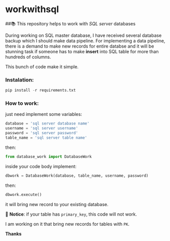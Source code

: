 # workwithsql
##📚 This repository helps to work with *SQL server* databases

During working on SQL master database, I have received several database backup which I should make data pipeline. 
For implementing a data pipeline, there is a demand to make new records for entire databse and it will be stunning task if 
someone has to make **insert** into SQL table for more than hundreds of columns.

This bunch of code make it simple.

### Instalation:
```python
pip install -r requirements.txt
```

### How to work:
just need implement some variables:

```python
database = 'sql server database name'
username = 'sql server username'
password = 'sql server password'
table_name = 'sql server table name'
```
then:
```python
from database_work import DatabaseWork
```
inside your code body implement:
```python
dbwork = DatabaseWork(database, table_name, username, password)
```
then:
```python
dbwork.execute()
```
it will bring new record to your existing database.

🔔 **Notice**: if your table has `primary_key`, this code will not work.

I am working on it that bring new records for tables with `PK`.

**Thanks**
